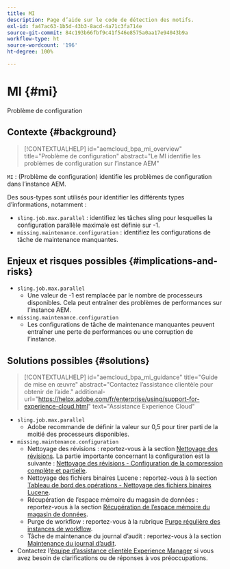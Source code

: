 ```yaml
---
title: MI
description: Page d’aide sur le code de détection des motifs.
exl-id: fa47ac63-1b5d-43b3-8acd-4a71c3fa714e
source-git-commit: 84c193b66fbf9c41f546e8575a0aa17e94043b9a
workflow-type: ht
source-wordcount: '196'
ht-degree: 100%

---
```


# MI {#mi}

Problème de configuration

## Contexte {#background}

>[!CONTEXTUALHELP]
>id="aemcloud_bpa_mi_overview"
>title="Problème de configuration"
>abstract="Le MI identifie les problèmes de configuration sur l’instance AEM"

`MI` : (Problème de configuration) identifie les problèmes de configuration dans l’instance AEM.

Des sous-types sont utilisés pour identifier les différents types d’informations, notamment :

* `sling.job.max.parallel` : identifiez les tâches sling pour lesquelles la configuration parallèle maximale est définie sur -1.
* `missing.maintenance.configuration` : identifiez les configurations de tâche de maintenance manquantes.

## Enjeux et risques possibles {#implications-and-risks}

* `sling.job.max.parallel`
   * Une valeur de -1 est remplacée par le nombre de processeurs disponibles. Cela peut entraîner des problèmes de performances sur l’instance AEM.
* `missing.maintenance.configuration`
   * Les configurations de tâche de maintenance manquantes peuvent entraîner une perte de performances ou une corruption de l’instance.

## Solutions possibles {#solutions}

>[!CONTEXTUALHELP]
>id="aemcloud_bpa_mi_guidance"
>title="Guide de mise en œuvre"
>abstract="Contactez l’assistance clientèle pour obtenir de l’aide."
>additional-url="https://helpx.adobe.com/fr/enterprise/using/support-for-experience-cloud.html" text="Assistance Experience Cloud"

* `sling.job.max.parallel`
   * Adobe recommande de définir la valeur sur 0,5 pour tirer parti de la moitié des processeurs disponibles.
* `missing.maintenance.configuration`
   * Nettoyage des révisions : reportez-vous à la section [Nettoyage des révisions](https://experienceleague.adobe.com/fr/docs/experience-manager-65/content/implementing/deploying/deploying/revision-cleanup). La partie importante concernant la configuration est la suivante : [Nettoyage des révisions - Configuration de la compression complète et partielle](https://experienceleague.adobe.com/fr/docs/experience-manager-65/content/implementing/deploying/deploying/revision-cleanup).
   * Nettoyage des fichiers binaires Lucene : reportez-vous à la section [Tableau de bord des opérations - Nettoyage des fichiers binaires Lucene](https://experienceleague.adobe.com/fr/docs/experience-manager-65/content/sites/administering/operations/operations-dashboard#lucene-binaries-cleanup).
   * Récupération de l’espace mémoire du magasin de données : reportez-vous à la section [Récupération de l’espace mémoire du magasin de données](https://experienceleague.adobe.com/fr/docs/experience-manager-65/content/sites/administering/operations/data-store-garbage-collection).
   * Purge de workflow : reportez-vous à la rubrique [Purge régulière des instances de workflow](https://experienceleague.adobe.com/fr/docs/experience-manager-65/content/sites/administering/operations/workflows-administering#regular-purging-of-workflow-instances).
   * Tâche de maintenance du journal d’audit : reportez-vous à la section [Maintenance du journal d’audit](https://experienceleague.adobe.com/fr/docs/experience-manager-65/content/sites/administering/operations/operations-audit-log).
* Contactez l’[équipe d’assistance clientèle Experience Manager](https://helpx.adobe.com/fr/enterprise/using/support-for-experience-cloud.html) si vous avez besoin de clarifications ou de réponses à vos préoccupations.

